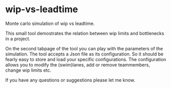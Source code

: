 # wip-vs-leadtime
Monte carlo simulation of wip vs leadtime.

This small tool demostrates the relation between wip limits and bottlenecks in a project.

On the second tabpage of the tool you can play with the parameters of the simulation.
The tool accepts a Json file as its configuration. 
So it should be fearly easy to store and load your specific configurations.
The configuration allows you to modify the (swim)lanes, add or remove teammembers, change wip limits etc.

If you have any questions or suggestions please let me know.
